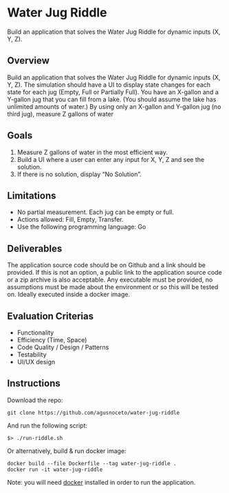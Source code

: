 # Water Jug Riddle
Build an application that solves the Water Jug Riddle for dynamic inputs (X, Y, Z).

## Overview
Build an application that solves the Water Jug Riddle for dynamic inputs (X, Y, Z). The simulation
should have a UI to display state changes for each state for each jug (Empty, Full or Partially Full).
You have an X-gallon and a Y-gallon jug that you can fill from a lake. (You should assume the lake
has unlimited amounts of water.) By using only an X-gallon and Y-gallon jug (no third jug),
measure Z gallons of water

## Goals
1. Measure Z gallons of water in the most efficient way.
2. Build a UI where a user can enter any input for X, Y, Z and see the solution.
3. If there is no solution, display “No Solution”.

## Limitations
- No partial measurement. Each jug can be empty or full.
- Actions allowed: Fill, Empty, Transfer.
- Use the following programming language: Go

## Deliverables

The application source code should be on Github and a link should be provided. If this is not an
option, a public link to the application source code or a zip archive is also acceptable. Any
executable must be provided, no assumptions must be made about the environment or so this
will be tested on. Ideally executed inside a docker image.

## Evaluation Criterias
- Functionality
- Efficiency (Time, Space)
- Code Quality / Design / Patterns
- Testability
- UI/UX design

## Instructions
Download the repo:
```
git clone https://github.com/agusnoceto/water-jug-riddle
```

And run the following script:
```
$> ./run-riddle.sh
```
Or alternatively, build & run docker image:

```
docker build --file Dockerfile --tag water-jug-riddle .
docker run -it water-jug-riddle
```

Note: you will need [docker](https://www.docker.com/) installed in order to run the application. 